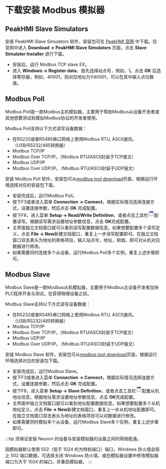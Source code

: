 # 下载安装 Modbus 模拟器

## PeakHMI Slave Simulators
安装 PeakHMI Slave Simulators 软件，安装包可在 [PeakHMI 官网](https://hmisys.com) 中下载。在官网中进入 **Download -> PeakHMI Slave Simulators** 页面，点击 **Slave Simulator Installer** 进行下载。

* 安装后，运行 Modbus TCP slave EX。
* 进入 **Windows -> Register data**，首先选择站点号，例如，1。点击 **OK** 后选择寄存器，例如，40001。则对应地址为1!40001，可以在其中输入点位数值。


## Modbus Poll
Modbus Poll是一款Modbus主机模拟器，主要用于帮助Modbus从设备开发者或其他想要测试和模拟Modbus协议的开发者使用。

Modbus Poll支持以下方式读写设备数据：
* 在RS232或者RS485串口网络上使用Modbus RTU, ASCII通讯。（USB/RS232/485转换器）
* Modbus TCP/IP
* Modbus Over TCP/IP。（Modbus RTU/ASCII封装于TCP报文）
* Modbus UDP/IP
* Modbus Over UDP/IP。（Modbus RTU/ASCII封装于UDP报文）
  
安装 Modbus Poll 软件，安装包可从[modbus tool download](https://www.modbustools.com/download.html)页面，根据运行环境选择对应的安装包下载。

* 安装完成后，运行Modbus Poll。
* 按下F3或者进入菜单 **Connection -> Connect**，根据实际情况选择连接方式，设置连接参数，然后点击 **OK** 完成配置。
* 按下F8，进入菜单 **Setup -> Read/Write Definition**，或者点击工具栏![Read/Write Definition](assets/mbpoll-definition-button.png)配置读写。根据读写需求设置地址参数信息，点击 **OK**完成配置。
* 主界面独立文档窗口就可以看到读写配置数据信息。如果想要配置多个读写定义，点击 **File -> New**新建文档窗口，重复上一步读写配置即可。在独立文档窗口双击表头为地址的表格项目，输入站点号，地址，和值，即可对从机对应数据进行修改。
* 如果需要同时连接多个从设备，运行Modbus Poll多个实例，重复上述步骤即可。

## Modbus Slave
Modbus Slave是一款Modbus从机模拟器，主要用于Modbus主设备开发者加快PLC程序开发与测试，在获得物理设备之前。

Modbus Slave支持以下方式读写设备数据：
* 在RS232或者RS485串口网络上使用Modbus RTU, ASCII通讯。（USB/RS232/485转换器）
* Modbus TCP/IP
* Modbus Over TCP/IP。（Modbus RTU/ASCII封装于TCP报文）
* Modbus UDP/IP
* Modbus Over UDP/IP。（Modbus RTU/ASCII封装于UDP报文）

安装 Modbus Slave 软件，安装包可从[modbus tool download](https://www.modbustools.com/download.html)页面，根据运行环境选择对应的安装包下载。

* 安装完成后，运行Modbus Slave。
* 按下F3或者进入菜单 **Connection -> Connect**，根据实际情况选择连接方式，设置连接参数，然后点击 **OK** 完成配置。
* 按下F8，进入菜单 **Setup -> Slave Definition**，或者点击工具栏![Slave Definition](assets/mbpoll-definition-button.png)配置从机地址信息。根据地址需求设置地址参数信息，点击 **OK**完成配置。
* 主界面中独立文档窗口就可以看到地址配置数据信息。如果想要配置多个从机地址定义，点击 **File -> New**新建文档窗口，重复上一步从机地址配置即可。在独立文档窗口双击表头为地址的表格项目可以对数据进行修改。
* 如果需要同时模拟多个从设备，运行Modbus Slave多个实例，重复上述步骤即可。



:::tip
须保证安装 Neuron 的设备与安装模拟器的设备之间的网络能通。

因模拟器默认使用 502（低于 1024 的为特权端口）端口，Windows 防火墙会阻止 502 端口数据，可选择关闭 Windows 防火墙，或在模拟器设置中修改模拟器端口为大于 1024 的端口，并重启模拟器。
:::